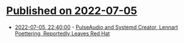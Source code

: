 # [Published on 2022-07-05](index.md)

* [2022-07-05, 22:40:00](https://linux.slashdot.org/story/22/07/05/2040215/pulseaudio-and-systemd-creator-lennart-poettering-reportedly-leaves-red-hat?utm_source=rss1.0mainlinkanon&utm_medium=feed) - [PulseAudio and Systemd Creator, Lennart Poettering, Reportedly Leaves Red Hat](https://linux.slashdot.org/story/22/07/05/2040215/pulseaudio-and-systemd-creator-lennart-poettering-reportedly-leaves-red-hat?utm_source=rss1.0mainlinkanon&utm_medium=feed)
